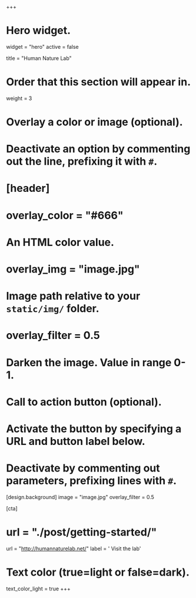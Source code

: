 +++
# Hero widget.
widget = "hero"
active = false

title = "Human Nature Lab"

# Order that this section will appear in.
weight = 3

# Overlay a color or image (optional).
#   Deactivate an option by commenting out the line, prefixing it with `#`.
# [header]
 # overlay_color = "#666"
  # An HTML color value.
 # overlay_img = "image.jpg"
  # Image path relative to your `static/img/` folder.
  # overlay_filter = 0.5  
  # Darken the image. Value in range 0-1.

# Call to action button (optional).
#   Activate the button by specifying a URL and button label below.
#   Deactivate by commenting out parameters, prefixing lines with `#`.
[design.background]
  image = "image.jpg" 
  overlay_filter = 0.5
  

[cta]
# url = "./post/getting-started/"
  url = "http://humannaturelab.net/"
  label = '<i class="fa fa-flask"></i> Visit the lab'

# Text color (true=light or false=dark).
  text_color_light = true
+++